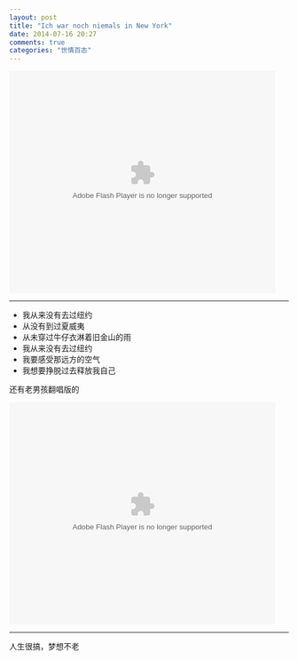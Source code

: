 ```yaml
---
layout: post
title: "Ich war noch niemals in New York"
date: 2014-07-16 20:27
comments: true
categories: "世情百态"
---
```


<embed src="http://player.youku.com/player.php/Type/Folder/Fid/22542683/Ob/1/sid/XMTgzNjkyMzA0/v.swf" quality="high" width="480" height="400" align="middle" allowScriptAccess="always" allowFullScreen="true" mode="transparent" type="application/x-shockwave-flash"></embed>

----

- 我从来没有去过纽约
- 从没有到过夏威夷
- 从未穿过牛仔衣淋着旧金山的雨
- 我从来没有去过纽约
- 我要感受那远方的空气
- 我想要挣脱过去释放我自己
 
<!--more-->

  还有老男孩翻唱版的

<embed src="http://player.youku.com/player.php/Type/Folder/Fid/22542683/Ob/1/sid/XNzQxNTIyNDk2/v.swf" quality="high" width="480" height="400" align="middle" allowScriptAccess="always" allowFullScreen="true" mode="transparent" type="application/x-shockwave-flash"></embed>

----

  人生很搞，梦想不老


